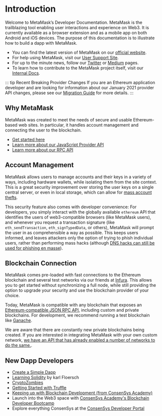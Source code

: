 # Introduction

Welcome to MetaMask’s Developer Documentation. MetaMask is the trailblazing tool enabling user interactions and experience on Web3. It is currently available as a browser extension and as a mobile app on both Android and iOS devices. The purpose of this documentation is to illustrate how to build a dapp with MetaMask.

- You can find the latest version of MetaMask on our [official website](https://metamask.io/).
- For help using MetaMask, visit our [User Support Site](https://metamask.zendesk.com/).
- For up to the minute news, follow our [Twitter](https://twitter.com/MetaMask) or [Medium](https://medium.com/metamask) pages.
- To learn how to contribute to the MetaMask project itself, visit our [Internal Docs](https://github.com/MetaMask/metamask-extension/tree/develop/docs).

::: tip Recent Breaking Provider Changes
If you are an Ethereum application developer and are looking for information about our January 2021 provider API changes,
please see our [Migration Guide](./provider-migration.html) for more details.
:::

## Why MetaMask

MetaMask was created to meet the needs of secure and usable Ethereum-based web sites. In particular, it handles account management and connecting the user to the blockchain.

- [Get started here](./getting-started.md)
- [Learn more about our JavaScript Provider API](./ethereum-provider.md)
- [Learn more about our RPC API](./rpc-api.md)

## Account Management

MetaMask allows users to manage accounts and their keys in a variety of ways, including hardware wallets, while isolating them from the site context. This is a great security improvement over storing the user keys on a single central server, or even in local storage, which can allow for [mass account thefts](https://www.ccn.com/cryptocurrency-exchange-etherdelta-hacked-in-dns-hijacking-scheme/).

This security feature also comes with developer convenience: For developers, you simply interact with the globally available `ethereum` API that identifies the users of web3-compatible browsers (like MetaMask users), and whenever you request a transaction signature (like `eth_sendTransaction`, `eth_signTypedData`, or others), MetaMask will prompt the user in as comprehensible a way as possible. This keeps users informed, and leaves attackers only the option of trying to phish individual users, rather than performing mass hacks (although [DNS hacks can still be used for phishing en masse](https://medium.com/metamask/new-phishing-strategy-becoming-common-1b1123837168)).

## Blockchain Connection

MetaMask comes pre-loaded with fast connections to the Ethereum blockchain and several test networks via our friends at [Infura](https://infura.io/). This allows you to get started without synchronizing a full node, while still providing the option to upgrade your security and use the blockchain provider of your choice.

Today, MetaMask is compatible with any blockchain that exposes an [Ethereum-compatible JSON RPC API](https://eth.wiki/json-rpc/API), including custom and private blockchains. For development, we recommend running a test blockchain like [Ganache](https://www.trufflesuite.com/ganache).

We are aware that there are constantly new private blockchains being created. If you are interested in integrating MetaMask with your own custom network, [we have an API that has already enabled a number of networks to do the same.](https://medium.com/metamask/connect-users-to-layer-2-networks-with-the-metamask-custom-networks-api-d0873fac51e5).

## New Dapp Developers

- [Create a Simple Dapp](./create-dapp.html)
- [Learning Solidity](https://karl.tech/learning-solidity-part-1-deploy-a-contract/) by karl Floersch
- [CryptoZombies](https://cryptozombies.io/)
- [Getting Started with Truffle](https://www.trufflesuite.com/docs/truffle/quickstart)
- [Keeping up with Blockchain Development (from ConsenSys Academy)](https://github.com/ConsenSys-Academy/Blockchain-Developer-Bootcamp/blob/main/docs/S00-intro/L6-keeping-up/index.md)
- Launch into the Web3 space with [ConsenSys Academy's Blockchain Developer Bootcamp](https://consensys.net/academy/bootcamp/)
- Explore everything ConsenSys at the [ConsenSys Developer Portal](https://consensys.net/developers/)
